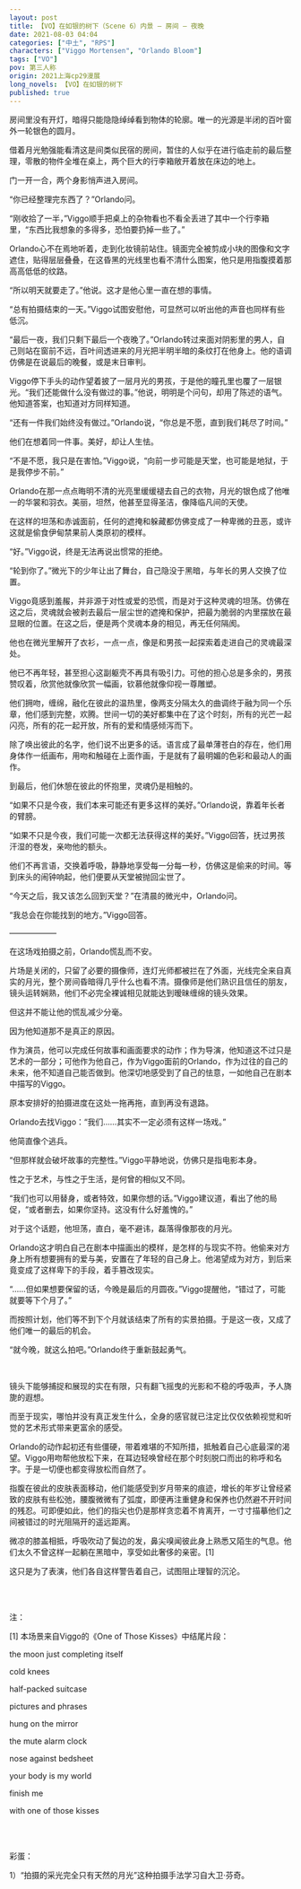 ```yaml
---
layout: post
title: 【VO】在如银的树下（Scene 6）内景 — 房间 — 夜晚
date: 2021-08-03 04:04
categories: ["中土", "RPS"]
characters: ["Viggo Mortensen", "Orlando Bloom"]
tags: ["VO"]
pov: 第三人称
origin: 2021上海cp29漫展
long_novels: 【VO】在如银的树下
published: true
---
```


房间里没有开灯，暗得只能隐隐绰绰看到物体的轮廓。唯一的光源是半闭的百叶窗外一轮银色的圆月。

借着月光勉强能看清这是间类似民宿的房间，暂住的人似乎在进行临走前的最后整理，零散的物件全堆在桌上，两个巨大的行李箱敞开着放在床边的地上。

门一开一合，两个身影悄声进入房间。

“你已经整理完东西了？”Orlando问。

“刚收拾了一半，”Viggo顺手把桌上的杂物看也不看全丢进了其中一个行李箱里，“东西比我想象的多得多，恐怕要扔掉一些了。”

Orlando心不在焉地听着，走到化妆镜前站住。镜面完全被剪成小块的图像和文字遮住，贴得层层叠叠，在这昏黑的光线里也看不清什么图案，他只是用指腹摸着那高高低低的纹路。

“所以明天就要走了。”他说。这才是他心里一直在想的事情。

“总有拍摄结束的一天。”Viggo试图安慰他，可显然可以听出他的声音也同样有些低沉。

“最后一夜，我们只剩下最后一个夜晚了。”Orlando转过来面对阴影里的男人，自己则站在窗前不远，百叶间透进来的月光把半明半暗的条纹打在他身上。他的语调仿佛是在说最后的晚餐，或是末日审判。

Viggo停下手头的动作望着披了一层月光的男孩，于是他的瞳孔里也覆了一层银光。“我们还能做什么没有做过的事。”他说，明明是个问句，却用了陈述的语气。他知道答案，也知道对方同样知道。

“还有一件我们始终没有做过。”Orlando说，“你总是不愿，直到我们耗尽了时间。”

他们在想着同一件事。美好，却让人生怯。

“不是不愿，我只是在害怕。”Viggo说，“向前一步可能是天堂，也可能是地狱，于是我停步不前。”

Orlando在那一点点晦明不清的光亮里缓缓褪去自己的衣物，月光的银色成了他唯一的华裳和羽衣。美丽，坦然，他甚至显得圣洁，像降临凡间的天使。

在这样的坦荡和赤诚面前，任何的遮掩和躲藏都仿佛变成了一种卑微的丑恶，或许这就是偷食伊甸禁果前人类原初的模样。

“好。”Viggo说，终是无法再说出惯常的拒绝。

“轮到你了。”微光下的少年让出了舞台，自己隐没于黑暗，与年长的男人交换了位置。

Viggo竟感到羞赧，并非源于对性或爱的恐慌，而是对于这种灵魂的坦荡。仿佛在这之后，灵魂就会被剥去最后一层尘世的遮掩和保护，把最为脆弱的内里摆放在最显眼的位置。在这之后，便是两个灵魂本身的相见，再无任何隔阂。

他也在微光里解开了衣衫，一点一点，像是和男孩一起探索着走进自己的灵魂最深处。

他已不再年轻，甚至担心这副躯壳不再具有吸引力。可他的担心总是多余的，男孩赞叹着，欣赏他就像欣赏一幅画，钦慕他就像仰视一尊雕塑。

他们拥吻，缠绵，融化在彼此的温热里，像两支分隔太久的曲调终于融为同一个乐章，他们感到完整，欢腾。世间一切的美好都集中在了这个时刻，所有的光芒一起闪亮，所有的花一起开放，所有的爱和情感倾泻而下。

除了唤出彼此的名字，他们说不出更多的话。语言成了最单薄苍白的存在，他们用身体作一纸画布，用吻和触碰在上面作画，于是就有了最明媚的色彩和最动人的画作。

到最后，他们休憩在彼此的怀抱里，灵魂仍是相触的。

“如果不只是今夜，我们本来可能还有更多这样的美好。”Orlando说，靠着年长者的臂膀。

“如果不只是今夜，我们可能一次都无法获得这样的美好。”Viggo回答，抚过男孩汗湿的卷发，亲吻他的额头。

他们不再言语，交换着呼吸，静静地享受每一分每一秒，仿佛这是偷来的时间。等到床头的闹钟响起，他们便要从天堂被抛回尘世了。

“今天之后，我又该怎么回到天堂？”在清晨的微光中，Orlando问。

“我总会在你能找到的地方。”Viggo回答。

——————

在这场戏拍摄之前，Orlando慌乱而不安。

片场是关闭的，只留了必要的摄像师，连灯光师都被拦在了外面，光线完全来自真实的月光，整个房间昏暗得几乎什么也看不清。摄像师是他们熟识且信任的朋友，镜头运转娴熟，他们不必完全裸诚相见就能达到暧昧缠绵的镜头效果。

但这并不能让他的慌乱减少分毫。

因为他知道那不是真正的原因。

作为演员，他可以完成任何故事和画面要求的动作；作为导演，他知道这不过只是艺术的一部分；可他作为他自己，作为Viggo面前的Orlando，作为过往的自己的未来，他不知道自己能否做到。他深切地感受到了自己的怯意，一如他自己在剧本中描写的Viggo。

原本安排好的拍摄进度在这处一拖再拖，直到再没有退路。

Orlando去找Viggo：“我们……其实不一定必须有这样一场戏。”

他简直像个逃兵。

“但那样就会破坏故事的完整性。”Viggo平静地说，仿佛只是指电影本身。

性之于艺术，与性之于生活，是何曾的相似又不同。

“我们也可以用替身，或者特效，如果你想的话。”Viggo建议道，看出了他的局促，“或者删去，如果你坚持。这没有什么好羞愧的。”

对于这个话题，他坦荡，直白，毫不避讳，磊落得像那夜的月光。

Orlando这才明白自己在剧本中描画出的模样，是怎样的与现实不符。他偷来对方身上所有想要拥有的爱与美，安置在了年轻的自己身上。他渴望成为对方，到后来竟变成了这样卑下的手段，着手篡改现实。

“……但如果想要保留的话，今晚是最后的月圆夜。”Viggo提醒他，“错过了，可能就要等下个月了。”

而按照计划，他们等不到下个月就该结束了所有的实景拍摄。于是这一夜，又成了他们唯一的最后的机会。

“就今晚，就这么拍吧。”Orlando终于重新鼓起勇气。

<br>

镜头下能够捕捉和展现的实在有限，只有翻飞摇曳的光影和不稳的呼吸声，予人旖旎的遐想。

而至于现实，哪怕并没有真正发生什么，全身的感官就已注定比仅仅依赖视觉和听觉的艺术形式带来更富余的感受。

Orlando的动作起初还有些僵硬，带着难堪的不知所措，抵触着自己心底最深的渴望。Viggo用吻帮他放松下来，在耳边轻唤曾经在那个时刻脱口而出的称呼和名字。于是一切便也都变得放松而自然了。

指腹在彼此的皮肤表面移动，他们能感受到岁月带来的痕迹，增长的年岁让曾经紧致的皮肤有些松弛，腰腹微微有了弧度，即便再注重健身和保养也仍然避不开时间的残忍。可即便如此，他们的指尖也仍是那样贪恋着不肯离开，一寸寸描摹他们之间被错过的时光阻隔开的遥远距离。

微凉的膝盖相抵，呼吸吹动了鬓边的发，鼻尖嗅闻彼此身上熟悉又陌生的气息。他们太久不曾这样一起躺在黑暗中，享受如此奢侈的亲密。[1]

这只是为了表演，他们各自这样警告着自己，试图阻止理智的沉沦。

<br><br>

注：

[1] 本场景来自Viggo的《One of Those Kisses》中结尾片段：

the moon just completing itself

cold knees

half-packed suitcase

pictures and phrases

hung on the mirror

the mute alarm clock

nose against bedsheet

your body is my world

finish me

with one of those kisses

<br><br>

彩蛋：

1）“拍摄的采光完全只有天然的月光”这种拍摄手法学习自大卫·芬奇。

